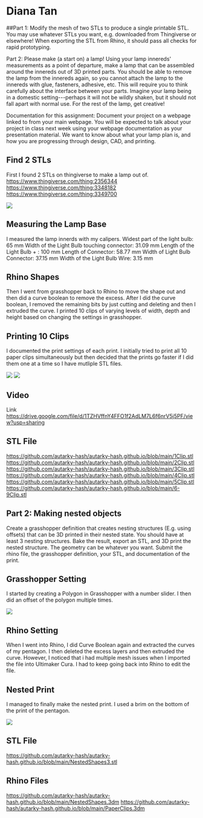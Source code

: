 # Diana Tan

##Part 1: Modify the mesh of two STLs to produce a single printable STL. You may use whatever STLs you want, e.g. downloaded from Thingiverse or elsewhere! When exporting the STL from Rhino, it should pass all checks for rapid prototyping.

Part 2: Please make (a start on) a lamp! Using your lamp innereds' measurements as a point of departure, make a lamp that can be assembled around the innereds out of 3D printed parts. You should be able to remove the lamp from the innereds again, so you cannot attach the lamp to the innereds with glue, fasteners, adhesive, etc. This will require you to think carefully about the interface between your parts. Imagine your lamp being in a domestic setting---perhaps it will not be wildly shaken, but it should not fall apart with normal use. For the rest of the lamp, get creative!

Documentation for this assignment: Document your project on a webpage linked to from your main webpage. You will be expected to talk about your project in class next week using your webpage documentation as your presentation material. We want to know about what your lamp plan is, and how you are progressing through design, CAD, and printing. 

## Find 2 STLs
First I found 2 STLs on thingiverse to make a lamp out of. 
https://www.thingiverse.com/thing:2356344
https://www.thingiverse.com/thing:3348182
https://www.thingiverse.com/thing:3349700


<html><img src="https://github.com/autarky-hash/autarky-hash.github.io/blob/main/Grasshopper.png" height=px> </html>

## Measuring the Lamp Base
I measured the lamp innerds with my calipers. 
Widest part of the light bulb: 65 mm
Width of the Light Bulb touching connector: 31.09 mm
Length of the Light Bulb + : 100 mm
Length of Connector: 58.77 mm
Width of Light Bulb Connector: 37.15 mm
Width of the Light Bulb Wire: 3.15 mm

## Rhino Shapes
Then I went from grasshopper back to Rhino to move the shape out and then did a curve boolean to remove the excess. After I did the curve boolean, I removed the remaining bits by just cutting and deleting and then I extruded the curve. I printed 10 clips of varying levels of width, depth and height based on changing the settings in grasshopper. 

## Printing 10 Clips
I documented the print settings of each print. I initially tried to print all 10 paper clips simultaneously but then decided that the prints go faster if I did them one at a time so I have mutliple STL files.
<html><img src="https://github.com/autarky-hash/autarky-hash.github.io/blob/main/PaperclipSettings.png" height=px> </html>
<html><img src="https://github.com/autarky-hash/autarky-hash.github.io/blob/main/IMG_1013.JPG" height=px> </html>

## Video
Link https://drive.google.com/file/d/1TZHVffnY4FFO1f2AdLM7L6f6nrV5j5PF/view?usp=sharing

## STL File
https://github.com/autarky-hash/autarky-hash.github.io/blob/main/1Clip.stl
https://github.com/autarky-hash/autarky-hash.github.io/blob/main/2Clip.stl
https://github.com/autarky-hash/autarky-hash.github.io/blob/main/3Clip.stl
https://github.com/autarky-hash/autarky-hash.github.io/blob/main/4Clip.stl
https://github.com/autarky-hash/autarky-hash.github.io/blob/main/5Clip.stl
https://github.com/autarky-hash/autarky-hash.github.io/blob/main/6-9Clip.stl


## Part 2: Making nested objects

Create a grasshopper definition that creates nesting structures (E.g. using offsets) that can be 3D printed in their nested state. You should have at least 3 nesting structures. Bake the result, export an STL, and 3D print the nested structure. The geometry can be whatever you want. Submit the rhino file, the grasshopper definition, your STL, and documentation of the print.

## Grasshopper Setting
I started by creating a Polygon in Grasshopper with a number slider. I then did an offset of the polygon multiple times.
<html><img src="https://github.com/autarky-hash/autarky-hash.github.io/blob/main/Grasshopper2.png" height=px> </html>

## Rhino Setting
When I went into Rhino, I did Curve Boolean again and extracted the curves of my pentagon. I then deleted the excess layers and then extruded the curve. However, I noticed that i had multiple mesh issues when I imported the file into Ultimaker Cura. I had to keep going back into Rhino to edit the file.

## Nested Print
I managed to finally make the nested print. I used a brim on the bottom of the print of the pentagon.
<html><img src="https://github.com/autarky-hash/autarky-hash.github.io/blob/main/IMG_1012.JPG" height=px> </html>


## STL File
https://github.com/autarky-hash/autarky-hash.github.io/blob/main/NestedShapes3.stl

## Rhino Files
https://github.com/autarky-hash/autarky-hash.github.io/blob/main/NestedShapes.3dm
https://github.com/autarky-hash/autarky-hash.github.io/blob/main/PaperClips.3dm

